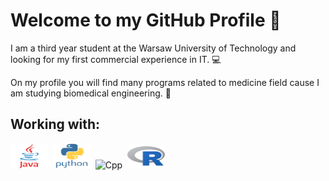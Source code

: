 # Welcome to my GitHub Profile 👋

I am a third year student at the Warsaw University of Technology and looking for my first commercial experience in IT. :computer:

On my profile you will find many programs related to medicine field cause I am studying biomedical engineering.	:mechanical_arm:

## Working with: 
<div>
<img src="https://github.com/devicons/devicon/blob/master/icons/java/java-original-wordmark.svg" title="Java" alt="Java" width="60" height="40"/>&nbsp
<img src="https://github.com/devicons/devicon/blob/master/icons/python/python-original-wordmark.svg" title="Python" alt="Python" width="60" height="40"/>&nbsp
<img src="https://github.com/isocpp/logos/blob/master/cpp_logo.svg" title="Cpp" alt="Cpp" width="60" height="40"/>&nbsp
<img src="  https://github.com/devicons/devicon/blob/master/icons/r/r-original.svg" title="R" alt="R" width="60" height="40"/>&nbsp  
<div>


